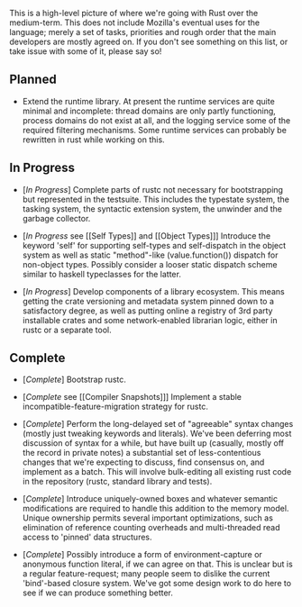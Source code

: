 This is a high-level picture of where we're going with Rust over the medium-term. This does not include Mozilla's eventual uses for the language; merely a set of tasks, priorities and rough order that the main developers are mostly agreed on. If you don't see something on this list, or take issue with some of it, please say so!

## Planned

* Extend the runtime library. At present the runtime services are quite minimal and incomplete: thread domains are only partly functioning, process domains do not exist at all, and the logging service some of the required filtering mechanisms. Some runtime services can probably be rewritten in rust while working on this.

## In Progress

* [_In Progress_] Complete parts of rustc not necessary for bootstrapping but represented in the testsuite. This includes the typestate system, the tasking system, the syntactic extension system, the unwinder and the garbage collector.

* [_In Progress_ see [[Self Types]] and [[Object Types]]] Introduce the keyword 'self' for supporting self-types and self-dispatch in the object system as well as static "method"-like (value.function()) dispatch for non-object types. Possibly consider a looser static dispatch scheme similar to haskell typeclasses for the latter.

* [_In Progress_] Develop components of a library ecosystem. This means getting the crate versioning and metadata system pinned down to a satisfactory degree, as well as putting online a registry of 3rd party installable crates and some network-enabled librarian logic, either in rustc or a separate tool.

## Complete

* [_Complete_] Bootstrap rustc.

* [_Complete_ see [[Compiler Snapshots]]] Implement a stable incompatible-feature-migration strategy for rustc.

* [_Complete_] Perform the long-delayed set of "agreeable" syntax changes (mostly just tweaking keywords and literals). We've been deferring most discussion of syntax for a while, but have built up (casually, mostly off the record in private notes) a substantial set of less-contentious changes that we're expecting to discuss, find consensus on, and implement as a batch. This will involve bulk-editing all existing rust code in the repository (rustc, standard library and tests).

* [_Complete_] Introduce uniquely-owned boxes and whatever semantic modifications are required to handle this addition to the memory model. Unique ownership permits several important optimizations, such as elimination of reference counting overheads and multi-threaded read access to 'pinned' data structures.

* [_Complete_] Possibly introduce a form of environment-capture or anonymous function literal, if we can agree on that. This is unclear but is a regular feature-request; many people seem to dislike the current 'bind'-based closure system. We've got some design work to do here to see if we can produce something better.
